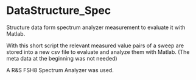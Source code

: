 # DataStructure_Spec
Structure data form spectrum analyzer measurement to evaluate it with Matlab.

With this short script the relevant measured value pairs of a sweep are stored into a new csv file to evaluate and analyze them with Matlab.
(The meta data at the beginning was not needed)

A R&S FSH8 Spectrum Analyzer was used.
